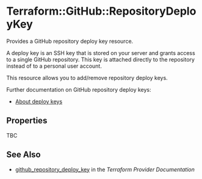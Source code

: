 # Terraform::GitHub::RepositoryDeployKey

Provides a GitHub repository deploy key resource.

A deploy key is an SSH key that is stored on your server and grants
access to a single GitHub repository. This key is attached directly to the repository instead of to a personal user
account.

This resource allows you to add/remove repository deploy keys.

Further documentation on GitHub repository deploy keys:
- [About deploy keys](https://developer.github.com/guides/managing-deploy-keys/#deploy-keys)

## Properties

TBC

## See Also

* [github_repository_deploy_key](https://www.terraform.io/docs/providers/github/r/repository_deploy_key.html) in the _Terraform Provider Documentation_